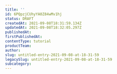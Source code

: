 ```yaml
---
title: ''
id: 6PQpzjCUhyYA0Z84wMv1hj
status: DRAFT
createdAt: 2021-09-08T18:31:59.134Z
updatedAt: 2021-09-08T18:32:05.297Z
publishedAt: 
firstPublishedAt: 
contentType: tutorial
productTeam: 
author: 
slug: untitled-entry-2021-09-08-at-18-31-59
legacySlug: untitled-entry-2021-09-08-at-18-31-59
subcategory: 
---
```



